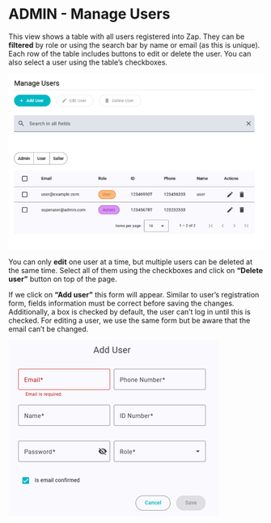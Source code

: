 # ADMIN - Manage Users

This view shows a table with all users registered into Zap. They can be **filtered** by role or using the search bar by name or email (as this is unique). Each row of the table includes buttons to edit or delete the user. You can also select a user using the table’s checkboxes.

![Manage users](./images/manage-users.png)

You can only **edit** one user at a time, but multiple users can be deleted at the same time. Select all of them using the checkboxes and click on **“Delete user”** button on top of the page.

If we click on **“Add user”** this form will appear. Similar to user’s registration form, fields information must be correct before saving the changes. Additionally, a box is checked by default, the user can’t log in until this is checked. For editing a user, we use the same form but be aware that the email can’t be changed.

![Add user](./images/manage-users-add.png)
